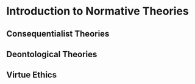 # Introduction to Normative Theories

## Consequentialist Theories

## Deontological Theories

## Virtue Ethics